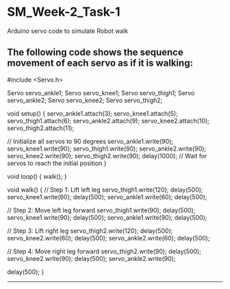 # SM_Week-2_Task-1
Arduino servo code to simulate Robot walk

The following code shows the sequence movement of each servo as if it is walking:
---------------------------------------------------------------------------------------------------------------------------------------
#include <Servo.h>

Servo servo_ankle1;
Servo servo_knee1;
Servo servo_thigh1;
Servo servo_ankle2;
Servo servo_knee2;
Servo servo_thigh2;

void setup() {
  servo_ankle1.attach(3);
  servo_knee1.attach(5);
  servo_thigh1.attach(6);
  servo_ankle2.attach(9);
  servo_knee2.attach(10);
  servo_thigh2.attach(11);  
  
  // Initialize all servos to 90 degrees
  servo_ankle1.write(90);
  servo_knee1.write(90);
  servo_thigh1.write(90);
  servo_ankle2.write(90);
  servo_knee2.write(90);
  servo_thigh2.write(90);
  delay(1000);  // Wait for servos to reach the initial position
}

void loop() {
  walk();
}

void walk() {
  // Step 1: Lift left leg
  servo_thigh1.write(120);
  delay(500);
  servo_knee1.write(60);
  delay(500);
  servo_ankle1.write(60);
  delay(500);

  // Step 2: Move left leg forward
  servo_thigh1.write(90);
  delay(500);
  servo_knee1.write(90);
  delay(500);
  servo_ankle1.write(90);
  delay(500);

  // Step 3: Lift right leg
  servo_thigh2.write(120);
  delay(500);
  servo_knee2.write(60);
  delay(500);
  servo_ankle2.write(60);
  delay(500);

  // Step 4: Move right leg forward
  servo_thigh2.write(90);
  delay(500);
  servo_knee2.write(90);
  delay(500);
  servo_ankle2.write(90);
  
  delay(500);
}


---------------------------------------------------------------------------------------------------------------------------------------


